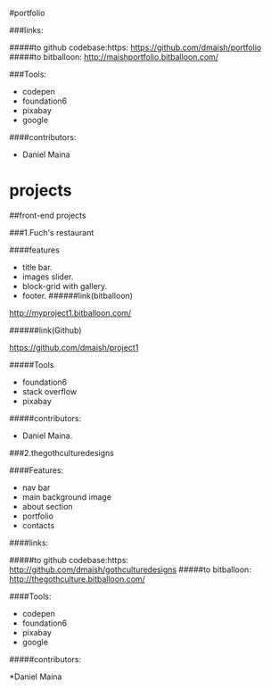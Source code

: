#portfolio

###links:

#####to github codebase:https:
https://github.com/dmaish/portfolio
#####to bitballoon:
http://maishportfolio.bitballoon.com/

###Tools:
  + codepen
  + foundation6
  + pixabay
  + google

####contributors:

  + Daniel Maina




# projects

##front-end projects

###1.Fuch's restaurant

####features

 + title bar. 
 + images slider.
 + block-grid with gallery.
 + footer.
######link(bitballoon)

 http://myproject1.bitballoon.com/

######link(Github)

 https://github.com/dmaish/project1

#####Tools

+ foundation6 
+ stack overflow 
+ pixabay

#####contributors:

+ Daniel Maina.


###2.thegothculturedesigns

####Features:
  
  + nav bar
  + main background image
  + about section
  + portfolio
  + contacts

####links:

#####to github codebase:https:
http://github.com/dmaish/gothculturedesigns
#####to bitballoon:
http://thegothculture.bitballoon.com/

####Tools:
  + codepen
  + foundation6
  + pixabay
  + google

#####contributors:

  *Daniel Maina


